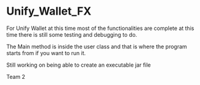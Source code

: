 # Unify_Wallet_FX

For Unify Wallet at this time most of the functionalities are complete at this time there is still some testing and debugging to do.

The Main method is inside the user class and that is where the program starts from if you want to run it.

Still working on being able to create an executable jar file

Team 2
